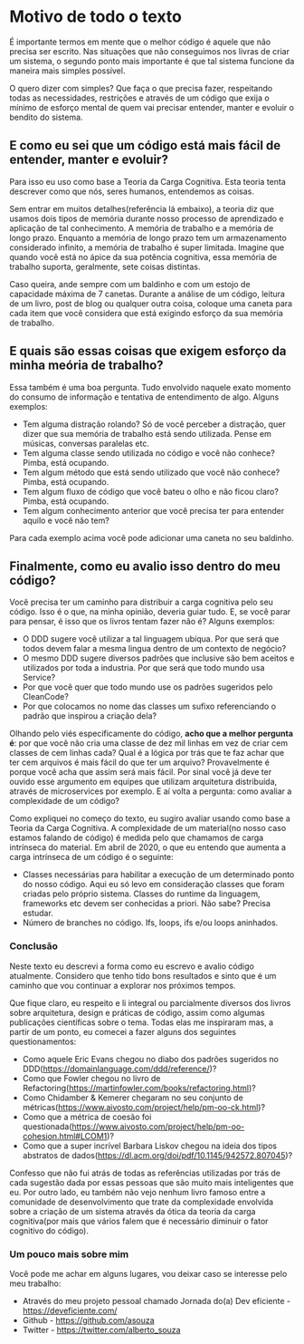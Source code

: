 # Motivo de todo o texto

É importante termos em mente que o melhor código é aquele que não precisa ser escrito. Nas situações que não conseguimos nos livras de criar um sistema, o segundo ponto mais importante é
que tal sistema funcione da maneira mais simples possível. 

O quero dizer com simples? Que faça o que precisa fazer, respeitando todas as necessidades, restrições e através de um código que exija o mínimo de esforço mental de quem vai precisar entender, manter e evoluir o bendito do sistema.

## E como eu sei que um código está mais fácil de entender, manter e evoluir? 

Para isso eu uso como base a Teoria da Carga Cognitiva. Esta teoria tenta descrever como que nós, seres humanos, entendemos as coisas. 

Sem entrar em muitos detalhes(referência lá embaixo), a teoria diz que usamos dois tipos de memória durante nosso processo de aprendizado e aplicação de tal conhecimento. A memória de trabalho e a memória de longo prazo. Enquanto a memória de longo prazo tem um armazenamento considerado infinito, a memória de trabalho é super limitada. Imagine que quando você está no ápice da sua potência cognitiva, essa memória de trabalho suporta, geralmente, sete coisas distintas. 

Caso queira, ande sempre com um baldinho e com um estojo de capacidade máxima de 7 canetas. Durante a análise de um código, leitura de um livro, post de blog ou qualquer outra coisa, coloque uma caneta para cada item que você considera que está exigindo esforço da sua memória de trabalho.

## E quais são essas coisas que exigem esforço da minha meória de trabalho?

Essa também é uma boa pergunta. Tudo envolvido naquele exato momento do consumo de informação e tentativa de entendimento de algo. Alguns exemplos:

* Tem alguma distração rolando? Só de você perceber a distração, quer dizer que sua memória de trabalho está sendo utilizada. Pense em músicas, conversas paralelas etc. 
* Tem alguma classe sendo utilizada no código e você não conhece? Pimba, está ocupando.
* Tem algum método que está sendo utilizado que você não conhece? Pimba, está ocupando. 
* Tem algum fluxo de código que você bateu o olho e não ficou claro? Pimba, está ocupando. 
* Tem algum conhecimento anterior que você precisa ter para entender aquilo e você não tem?

Para cada exemplo acima você pode adicionar uma caneta no seu baldinho. 

## Finalmente, como eu avalio isso dentro do meu código?

Você precisa ter um caminho para distribuir a carga cognitiva pelo seu código. Isso é o que, na minha opinião, deveria guiar tudo. E, se você parar para pensar, é isso que os livros tentam fazer não é? Alguns exemplos:

* O DDD sugere você utilizar a tal linguagem ubíqua. Por que será que todos devem falar a mesma lingua dentro de um contexto de negócio?
* O mesmo DDD sugere diversos padrões que inclusive são bem aceitos e utilizados por toda a industria. Por que será que todo mundo usa Service?
* Por que você quer que todo mundo use os padrões sugeridos pelo CleanCode?
* Por que colocamos no nome das classes um sufixo referenciando o padrão que inspirou a criação dela?

Olhando pelo viés especificamente do código, **acho que a melhor pergunta é**: por que você não cria uma classe de dez mil linhas em vez de criar cem classes de cem linhas cada? Qual é a lógica por trás que te faz achar que ter cem arquivos é mais fácil do que ter um arquivo? Provavelmente é porque você acha que assim será mais fácil. Por sinal você já deve ter ouvido esse argumento em equipes que utilizam arquitetura distribuída, através de microservices por exemplo. E aí volta a pergunta: como avaliar a complexidade de um código? 

Como expliquei no começo do texto, eu sugiro avaliar usando como base a Teoria da Carga Cognitiva. A complexidade de um material(no nosso caso estamos falando de código) é medida pelo que chamamos de carga intrínseca do material. Em abril de 2020, o que eu entendo que aumenta a carga intrínseca de um código é o seguinte:

* Classes necessárias para habilitar a execução de um determinado ponto do nosso código. Aqui eu só levo em consideração classes que foram criadas pelo próprio sistema. Classes do runtime da linguagem, frameworks etc devem ser conhecidas a priori. Não sabe? Precisa estudar. 
* Número de branches no código. Ifs, loops, ifs e/ou loops aninhados. 


### Conclusão

Neste texto eu descrevi a forma como eu escrevo e avalio código atualmente. Considero que tenho tido bons resultados e sinto que é um caminho que vou continuar a explorar nos próximos tempos. 

Que fique claro, eu respeito e li integral ou parcialmente diversos dos livros sobre arquitetura, design e práticas de código, assim como algumas publicações científicas sobre o tema. Todas elas me inspiraram mas, a partir de um ponto, eu comecei a fazer alguns dos seguintes questionamentos: 

* Como aquele Eric Evans chegou no diabo dos padrões sugeridos no DDD(https://domainlanguage.com/ddd/reference/)?
* Como que Fowler chegou no livro de Refactoring(https://martinfowler.com/books/refactoring.html)? 
* Como Chidamber & Kemerer chegaram no seu conjunto de métricas(https://www.aivosto.com/project/help/pm-oo-ck.html)? 
* Como que a métrica de coesão foi questionada(https://www.aivosto.com/project/help/pm-oo-cohesion.html#LCOM1)?
* Como que a super incrível Barbara Liskov chegou na ideia dos tipos abstratos de dados(https://dl.acm.org/doi/pdf/10.1145/942572.807045)?

Confesso que não fui atrás de todas as referências utilizadas por trás de cada sugestão dada por essas pessoas que são muito mais inteligentes que eu. Por outro lado, eu também não vejo nenhum livro famoso entre a comunidade de desenvolvimento que trate da complexidade envolvida sobre a criação de um sistema através da ótica da teoria da carga cognitiva(por mais que vários falem que é necessário diminuir o fator cognitivo do código). 

### Um pouco mais sobre mim

Você pode me achar em alguns lugares, vou deixar caso se interesse pelo meu trabalho:

* Através do meu projeto pessoal chamado Jornada do(a) Dev eficiente - https://deveficiente.com/
* Github - https://github.com/asouza
* Twitter - https://twitter.com/alberto_souza
